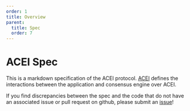 ```yaml
---
order: 1
title: Overview
parent:
  title: Spec
  order: 7
---
```


# ACEI Spec

This is a markdown specification of the ACEI protocol.
[ACEI](./acei/README.md) defines the interactions between the
application and consensus engine over ACEI.

If you find discrepancies between the spec and the code that
do not have an associated issue or pull request on github,
please submit an [issue](https://github.com/daotl/acei/issues)!
